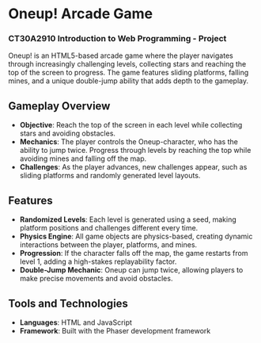 # Oneup! Arcade Game

### CT30A2910 Introduction to Web Programming - Project

Oneup! is an HTML5-based arcade game where the player navigates through increasingly challenging levels, collecting stars and reaching the top of the screen to progress. The game features sliding platforms, falling mines, and a unique double-jump ability that adds depth to the gameplay.

## Gameplay Overview

- **Objective**: Reach the top of the screen in each level while collecting stars and avoiding obstacles.
- **Mechanics**: The player controls the Oneup-character, who has the ability to jump twice. Progress through levels by reaching the top while avoiding mines and falling off the map.
- **Challenges**: As the player advances, new challenges appear, such as sliding platforms and randomly generated level layouts.

## Features

- **Randomized Levels**: Each level is generated using a seed, making platform positions and challenges different every time.
- **Physics Engine**: All game objects are physics-based, creating dynamic interactions between the player, platforms, and mines.
- **Progression**: If the character falls off the map, the game restarts from level 1, adding a high-stakes replayability factor.
- **Double-Jump Mechanic**: Oneup can jump twice, allowing players to make precise movements and avoid obstacles.

## Tools and Technologies

- **Languages**: HTML and JavaScript
- **Framework**: Built with the Phaser development framework
